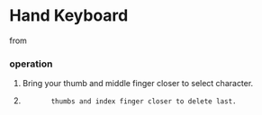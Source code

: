 # Hand Keyboard

from [](https://www.youtube.com/watch?v=jzXZVFqEE2I)

### operation

1. Bring your thumb and middle finger closer to select character.
2.            thumbs and index finger closer to delete last.


